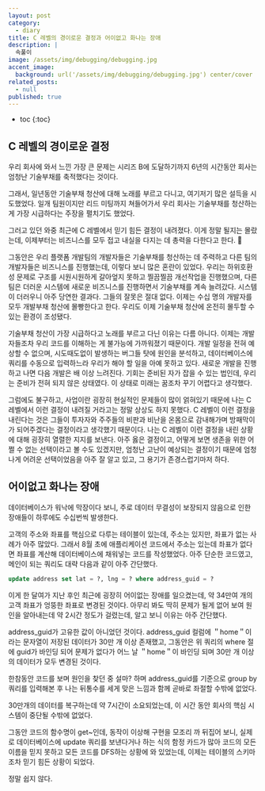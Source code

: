 ```yaml
---
layout: post
category:
  - diary
title: C 레벨의 경이로운 결정과 어이없고 화나는 장애
description: |
  속풀이
image: /assets/img/debugging/debugging.jpg
accent_image:
  background: url('/assets/img/debugging/debugging.jpg') center/cover
related_posts:
  - null
published: true
---
```


* toc
{:toc}

## C 레벨의 경이로운 결정

우리 회사에 와서 느낀 가장 큰 문제는 시리즈 B에 도달하기까지 6년의 시간동안 회사는 엄청난 기술부채를 축적했다는 것이다.

그래서, 일년동안 기술부채 청산에 대해 노래를 부르고 다니고, 여기저기 많은 설득을 시도했었다.
일개 팀원이지만 리드 미팅까지 쳐들어가서 우리 회사는 기술부채를 청산하는 게 가장 시급하다는 주장을 펼치기도 했었다.

그러고 있던 와중 최근에 C 레벨에서 믿기 힘든 결정이 내려졌다. 이게 정말 될지는 몰랐는데, 이제부터는 비즈니스를 모두 접고 내실을 다지는 데 총력을 다한다고 한다. 🥺

그동안은 우리 플랫폼 개발팀의 개발자들은 기술부채를 청산하는 데 주력하고 다른 팀의 개발자들은 비즈니스를 진행했는데, 이렇다 보니 많은 혼란이 있었다. 
우리는 하위호환성 문제로 구조를 시원시원하게 갈아엎지 못하고 찔끔찔끔 개선작업을 진행했으며, 다른 팀은 더러운 시스템에 새로운 비즈니스를 진행하면서 기술부채를 계속 늘려갔다. 시스템이 더러우니 아주 당연한 결과다. 그들의 잘못은 절대 없다.
이제는 수십 명의 개발자를 모두 개발부채 청산에 몰빵한다고 한다. 우리도 이제 기술부채 청산에 온전히 몰두할 수 있는 환경이 조성됐다.

기술부채 청산이 가장 시급하다고 노래를 부르고 다닌 이유는 다름 아니다.
이제는 개발자들조차 우리 코드를 이해하는 게 불가능에 가까워졌기 때문이다. 개발 일정을 전혀 예상할 수 없으며, 시도때도없이 발생하는 버그들 탓에 원인을 분석하고, 데이터베이스에 쿼리를 수동으로 입력하느라 우리가 해야 할 일을 아예 못하고 있다. 
새로운 개발을 진행하고 나면 다음 개발은 배 이상 느려진다.
기회는 준비된 자가 잡을 수 있는 법인데, 우리는 준비가 전혀 되지 않은 상태였다. 
이 상태로 미래는 꿈조차 꾸기 어렵다고 생각했다.

그럼에도 불구하고, 사업이란 굉장히 현실적인 문제들이 많이 얽혀있기 때문에 나는 C 레벨에서 이런 결정이 내려질 거라고는 정말 상상도 하지 못했다.
C 레벨이 이런 결정을 내린다는 것은 그들이 투자자와 주주들의 비판과 비난을 온몸으로 감내해가며 방패막이가 되어주겠다는 결정이라고 생각했기 때문이다.
나는 C 레벨이 이런 결정을 내린 상황에 대해 굉장히 열렬한 지지를 보낸다. 
아주 옳은 결정이고, 어떻게 보면 생존을 위한 어쩔 수 없는 선택이라고 볼 수도 있겠지만, 엄청난 고난이 예상되는 결정이기 때문에 엄청나게 어려운 선택이었음을 아주 잘 알고 있고, 그 용기가 존경스럽기마저 하다.

## 어이없고 화나는 장애

데이터베이스가 워낙에 막장이다 보니, 주로 데이터 무결성이 보장되지 않음으로 인한 장애들이 하루에도 수십번씩 발생한다.

고객의 주소와 좌표를 핵심으로 다루는 테이블이 있는데, 주소는 있지만, 좌표가 없는 사례가 아주 많았다.
그래서 8월 초에 애플리케이션 코드에서 주소는 있는데 좌표가 없다면 좌표를 계산해 데이터베이스에 채워넣는 코드를 작성했었다.
아주 단순한 코드였고, 메인이 되는 쿼리도 대략 다음과 같이 아주 간단했다.

```sql
update address set lat = ?, lng = ? where address_guid = ?
```

이게 한 달여가 지난 후인 최근에 굉장히 어이없는 장애를 일으켰는데, 약 34만여 개의 고객 좌표가 엉뚱한 좌표로 변경된 것이다.
아무리 봐도 딱히 문제가 될게 없어 보여 원인을 알아내는데 약 2시간 정도가 걸렸는데, 알고 보니 이유는 아주 간단했다.

address_guid가 고유한 값이 아니었던 것이다.
address_guid 컬럼에 ＂home＂이라는 문자열이 저장된 데이터가 30만 개 이상 존재했고, 그동안은 위 쿼리의 where 절에 guid가 바인딩 되어 문제가 없다가 어느 날 ＂home＂이 바인딩 되며 30만 개 이상의 데이터가 모두 변경된 것이다.

한참동안 코드를 보며 원인을 찾던 중 설마? 하며 address_guid를 기준으로 group by 쿼리를 입력해본 후 나는 뒤통수를 세게 맞은 느낌과 함께 곧바로 좌절할 수밖에 없었다.

30만개의 데이터를 복구하는데 약 7시간이 소요되었는데, 이 시간 동안 회사의 핵심 시스템이 중단될 수밖에 없었다.

그동안 코드의 함수명이 get~인데, 동작이 이상해 구현을 모조리 까 뒤집어 보니, 실제로 데이터베이스에 update 쿼리를 보낸다거나 하는 식의 함정 카드가 많아 코드의 모든 이름을 믿지 못하고 모든 코드를 DFS하는 상황에 와 있었는데, 이제는 테이블의 스키마조차 믿기 힘든 상황이 되었다.

정말 쉽지 않다.

